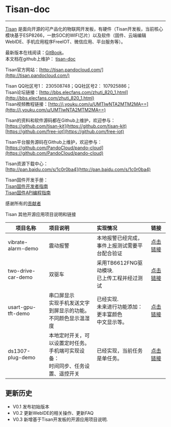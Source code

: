 # Tisan-doc  
*** 
  
[Tisan](http://tisan.pandocloud.com/) 是面向开源的可产品化的物联网开发板，有硬件（Tisan开发板，当前核心模块基于ESP8266，一款SOC的WIFI芯片）以及软件（固件、云端编辑WebIDE、手机应用程序FreeIOT、微信应用、平台服务等）。  

最新版本在线阅读：[GitBook](https://www.gitbook.com/book/sw0813/tisan-doc/details)。  
本文档在github上维护：
[tisan-doc](https://github.com/tisan-kit/tisan-doc)  

Tisan官方网站：[http://tisan.pandocloud.com/](http://tisan.pandocloud.com/)   

Tisan QQ社区号1： 230508748；QQ社区号2：  107925886；      
Tisan论坛链接：[http://bbs.elecfans.com/zhuti_820_1.html](http://bbs.elecfans.com/zhuti_820_1.html)  
Tisan视频教程链接：[http://i.youku.com/u/UMTIwNTA2MTM2MA==](http://i.youku.com/u/UMTIwNTA2MTM2MA==)  


Tisan的资料和软件源码都在Github上维护，欢迎参与：  
[https://github.com/tisan-kit](https://github.com/tisan-kit)  
[https://github.com/free-iot](https://github.com/free-iot)  

Tisan平台服务源码在Github上维护，欢迎参与：  
[https://github.com/PandoCloud/pando-cloud](https://github.com/PandoCloud/pando-cloud)  

Tisan资源下载中心：  
[http://pan.baidu.com/s/1c0r0ba4](http://pan.baidu.com/s/1c0r0ba4)  

Tisan固件开发手册：  
[Tisan固件开发者指南](https://www.gitbook.com/book/sw0813/tisan-firmware-developer-guide/details)  
[Tisan固件API编程指南](https://www.gitbook.com/book/sw0813/tisan-firmware-api-programming-guide/details)  
 



感谢所有的[贡献者](https://github.com/orgs/tisan-kit/people)  


Tisan 其他开源应用项目说明和链接  

| 项目名称  | 项目说明     |   实现情况    | 链接                       |    
| -------- |:--------------|:-----------|:-------------------------|    
| vibrate-alarm-demo  | 震动报警 | 本地报警已经完成，<br/>事件上报测试需要平台配合验证  |[点击链接](https://github.com/tisan-kit/vibrate-alarm-demo) |  
| two-drive-car-demo  | 双驱车   | 采用TB6612FNG驱动模块.<br/> 已上传工程并经过测试 | [点击链接](https://github.com/tisan-kit/two-drive-car-demo) |  
| usart-gpu-tft-demo  | 串口屏显示<br/> 实现手机发送文字到屏显示的功能。<br/>不同颜色显示温湿度 | 已经实现.<br/> 未来进行功能添加：<br/>更丰富颜色<br/>中文显示等。  | [点击链接](https://github.com/tisan-kit/usart-gpu-tft-demo) |
| ds1307-plug-demo    | 本地定时开关，可以设置定时任务。<br/> 手机端可实现设备：<br/>时间同步、任务设置、遥控开关 | 已经实现，当前任务是单任务。  | [点击链接](https://github.com/tisan-kit/ds1307-plug-demo) |  



## 更新历史  
* V0.1 发布初始版本  
* V0.2 更新WebIDE的相关操作、更新FAQ  
* V0.3 新增基于Tisan开发板的开源应用项目说明.



